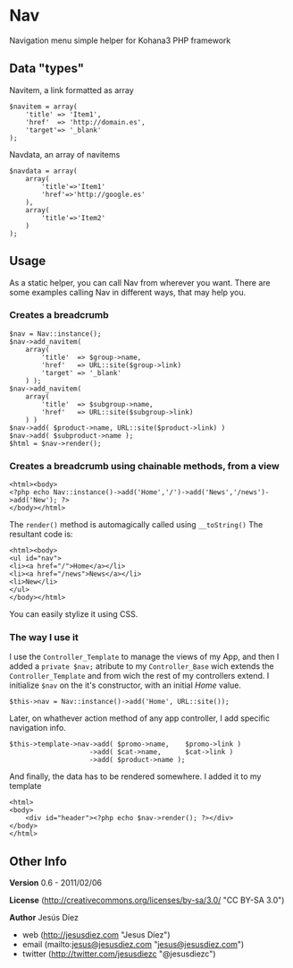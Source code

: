 # Nav #

Navigation menu simple helper for Kohana3 PHP framework

## Data "types" ##

Navitem, a link formatted as array

    $navitem = array(
        'title' => 'Item1',
        'href'  => 'http://domain.es',
        'target'=> '_blank'
    );

Navdata, an array of navitems

    $navdata = array(
        array(
            'title'=>'Item1'
            'href'=>'http://google.es'
        ),
        array(
            'title'=>'Item2'
        )
    );

## Usage ##

As a static helper, you can call Nav from wherever you want. There are some examples calling Nav in different ways, that may help you.
    
### Creates a breadcrumb ###

    $nav = Nav::instance();
    $nav->add_navitem(
        array(
            'title'  => $group->name,
            'href'   => URL::site($group->link)
            'target' => '_blank'
        ) );
    $nav->add_navitem(
        array( 
            'title'  => $subgroup->name,
            'href'   => URL::site($subgroup->link)
        ) )
    $nav->add( $product->name, URL::site($product->link) )
    $nav->add( $subproduct->name );
    $html = $nav->render();

### Creates a breadcrumb using chainable methods, from a view ###

    <html><body>
    <?php echo Nav::instance()->add('Home','/')->add('News','/news')->add('New'); ?>
    </body></html>

The `render()` method is automagically called using `__toString()`
The resultant code is:

    <html><body>
    <ul id="nav">
    <li><a href="/">Home</a></li>
    <li><a href="/news">News</a></li>
    <li>New</li>
    </ul>
    </body></html>

You can easily stylize it using CSS.

### The way I use it ###

I use the `Controller_Template` to manage the views of my App, and then I added a `private $nav;` atribute to my `Controller_Base` wich extends the `Controller_Template` and from wich the rest of my controllers extend.
I initialize `$nav` on the it's constructor, with an initial *Home* value.

    $this->nav = Nav::instance()->add('Home', URL::site());
    
Later, on whathever action method of any app controller, I add specific navigation info.

    $this->template->nav->add( $promo->name,    $promo->link )
                        ->add( $cat->name,      $cat->link )
                        ->add( $product->name );

And finally, the data has to be rendered somewhere. I added it to my template

    <html>
    <body>
        <div id="header"><?php echo $nav->render(); ?></div>
    </body>
    </html>


## Other Info ##

**Version** 0.6 - 2011/02/06

**License** (http://creativecommons.org/licenses/by-sa/3.0/ "CC BY-SA 3.0")

**Author** Jesús Díez

* web (http://jesusdiez.com "Jesus Díez") 
* email (mailto:jesus@jesusdiez.com "jesus@jesusdiez.com")
* twitter (http://twitter.com/jesusdiezc "@jesusdiezc") 